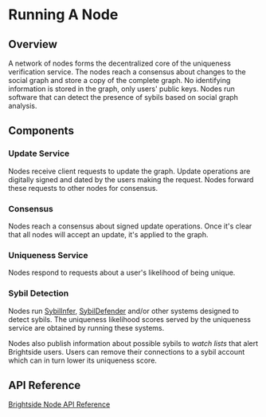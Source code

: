 # Running A Node
## Overview
A network of nodes forms the decentralized core of the uniqueness verification service. The nodes reach a consensus about changes to the social graph and store a copy of the complete graph. No identifying information is stored in the graph, only users' public keys. Nodes run software that can detect the presence of sybils based on social graph analysis.
## Components
### Update Service
Nodes receive client requests to update the graph. Update operations are digitally signed and dated by the users making the request. Nodes forward these requests to other nodes for consensus.
### Consensus
Nodes reach a consensus about signed update operations. Once it's clear that all nodes will accept an update, it's applied to the graph.
### Uniqueness Service
Nodes respond to requests about a user's likelihood of being unique.
### Sybil Detection
Nodes run [SybilInfer](http://citeseerx.ist.psu.edu/viewdoc/summary?doi=10.1.1.149.6318), [SybilDefender](https://pdfs.semanticscholar.org/7606/64eab41125b06692a95832961bc5473d2aae.pdf) and/or other systems designed to detect sybils. The uniqueness likelihood scores served by the uniqueness service are obtained by running these systems. 

Nodes also publish information about possible sybils to _watch lists_ that alert Brightside users. Users can remove their connections to a sybil account which can in turn lower its uniqueness score.
## API Reference
[Brightside Node API Reference](https://github.com/Brightside-Social/brightside-node/wiki/API-Reference)
